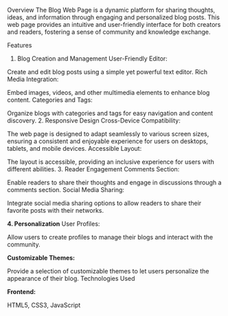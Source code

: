  Overview
The Blog Web Page is a dynamic platform for sharing thoughts, ideas, and information through engaging and personalized blog posts. This web page provides an intuitive and user-friendly interface for both creators and readers, fostering a sense of community and knowledge exchange.

Features
1. Blog Creation and Management
User-Friendly Editor:

Create and edit blog posts using a simple yet powerful text editor.
Rich Media Integration:

Embed images, videos, and other multimedia elements to enhance blog content.
Categories and Tags:

Organize blogs with categories and tags for easy navigation and content discovery.
2. Responsive Design
Cross-Device Compatibility:

The web page is designed to adapt seamlessly to various screen sizes, ensuring a consistent and enjoyable experience for users on desktops, tablets, and mobile devices.
Accessible Layout:

The layout is accessible, providing an inclusive experience for users with different abilities.
3. Reader Engagement
Comments Section:

Enable readers to share their thoughts and engage in discussions through a comments section.
Social Media Sharing:

Integrate social media sharing options to allow readers to share their favorite posts with their networks.


**4. Personalization**
User Profiles:

Allow users to create profiles to manage their blogs and interact with the community.


**Customizable Themes:**

Provide a selection of customizable themes to let users personalize the appearance of their blog.
Technologies Used


**Frontend:**

HTML5, CSS3, JavaScript
